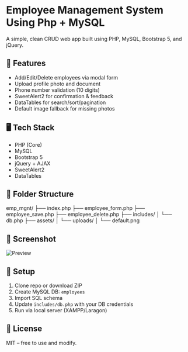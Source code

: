 # Employee Management System Using Php + MySQL
A simple, clean CRUD web app built using PHP, MySQL, Bootstrap 5, and jQuery.

## 🔧 Features

- Add/Edit/Delete employees via modal form
- Upload profile photo and document
- Phone number validation (10 digits)
- SweetAlert2 for confirmation & feedback
- DataTables for search/sort/pagination
- Default image fallback for missing photos

## 🖥️ Tech Stack

- PHP (Core)
- MySQL
- Bootstrap 5
- jQuery + AJAX
- SweetAlert2
- DataTables

## 📁 Folder Structure

emp_mgnt/
├── index.php
├── employee_form.php
├── employee_save.php
├── employee_delete.php
├── includes/
│ └── db.php
├── assets/
│ └── uploads/
│ └── default.png

## 📸 Screenshot

![Preview]()

## 🚀 Setup

1. Clone repo or download ZIP
2. Create MySQL DB: `employees`
3. Import SQL schema
4. Update `includes/db.php` with your DB credentials
5. Run via local server (XAMPP/Laragon)

## 📜 License

MIT – free to use and modify.

